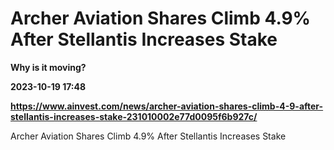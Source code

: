 # Archer Aviation Shares Climb 4.9% After Stellantis Increases Stake
**Why is it moving?**

**2023-10-19 17:48**

**https://www.ainvest.com/news/archer-aviation-shares-climb-4-9-after-stellantis-increases-stake-231010002e77d0095f6b927c/**

Archer Aviation Shares Climb 4.9% After Stellantis Increases Stake